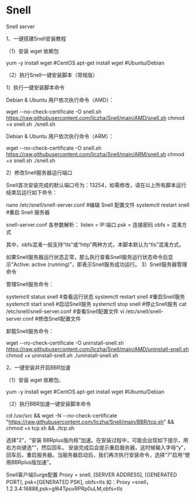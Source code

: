 # Snell
Snell server

1、一键搭建Snell安装教程

（1）安装 wget 依赖包

yum -y install wget #CentOS
apt-get install wget #Ubuntu/Debian

（2）执行Snell一键安装脚本（常规版）

1）执行一键安装脚本命令

Debian & Ubuntu 用户依次执行命令（AMD）：

wget --no-check-certificate -O snell.sh https://raw.githubusercontent.com/liczha/Snell/main/AMD/snell.sh
chmod +x snell.sh
./snell.sh

Debian & Ubuntu 用户依次执行命令（ARM）：

wget --no-check-certificate -O snell.sh https://raw.githubusercontent.com/liczha/Snell/main/ARM/snell.sh
chmod +x snell.sh
./snell.sh

2）修改Snell服务器运行端口

Snell首次安装完成的默认端口号为：13254，如需修改，请在以上所有脚本运行结束后运行如下命令：

nano /etc/snell/snell-server.conf #编辑 Snell 配置文件 systemctl restart snell #重启 Snell 服务器

snell-server.conf 各参数解析： listen = IP:端口 psk = 连接密码 obfs = 混淆方式

其中，obfs混淆一般支持“tls”或“http”两种方式，本脚本默认为“tls”混淆方式。

如果Snell服务器运行状态正常，那么执行查看Snell服务运行状态命令后显示“Active: active (running)”，即表示Snell服务成功运行。 3）Snell服务器管理命令

管理Snell服务命令：

systemctl status snell #查看运行状态
systemctl restart snell #重启Snell服务
systemctl start snell #启动Snell服务
systemctl stop snell #停止Snell服务
cat /etc/snell/snell-server.conf #查看Snell配置文件
vi /etc/snell/snell-server.conf #修改Snell配置文件

卸载Snell服务命令：

wget --no-check-certificate -O uninstall-snell.sh https://raw.githubusercontent.com/liczha/Snell/main/AMD/uninstall-snell.sh
chmod +x uninstall-snell.sh
./uninstall-snell.sh

2、一键安装并开启BBR加速

（1）安装 wget 依赖包、

yum -y install wget #CentOS
apt-get install wget #Ubuntu/Debian

（2）执行BBR加速一键安装脚本命令

cd /usr/src && wget -N --no-check-certificate "https://raw.githubusercontent.com/liczha/Snell/main/BBR/tcp.sh" && chmod +x tcp.sh && ./tcp.sh

选择“2”，“安装 BBRplus版内核”加速。在安装过程中，可能会出现如下提示，用右方向键选“”，然后回车。 安装完成后会提示重启服务器，这时候输入字母“y”，回车后，重启服务器。当服务器启动后，我们再次执行安装命令，选择“7”启用“使用BBRplus版加速”。

Snell客户端Surge配置 Proxy = snell, [SERVER ADDRESS], [GENERATED PORT], psk=[GENERATED PSK], obfs=tls
如：Proxy =snell，1.2.3.4:16888,psk=gl64TpuvRPRp0uLM,obfs=tls
